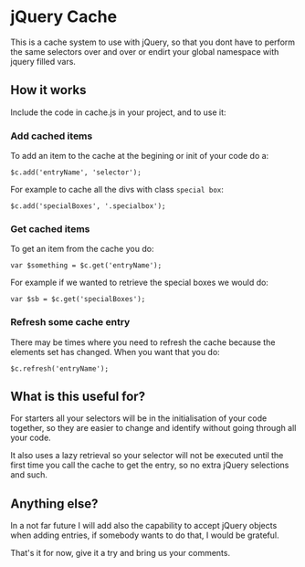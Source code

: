 jQuery Cache
============

This is a cache system to use with jQuery, so that you dont have to perform the
same selectors over and over or endirt your global namespace with jquery filled
vars.

How it works
------------

Include the code in cache.js in your project, and to use it:

### Add cached items

To add an item to the cache at the begining or init of your code do a:

    $c.add('entryName', 'selector');

For example to cache all the divs with class `special box`:

    $c.add('specialBoxes', '.specialbox');

### Get cached items

To get an item from the cache you do:

    var $something = $c.get('entryName');

For example if we wanted to retrieve the special boxes we would do:

    var $sb = $c.get('specialBoxes');

### Refresh some cache entry

There may be times where you need to refresh the cache because the elements set
has changed. When you want that you do:

    $c.refresh('entryName');

What is this useful for?
------------------------

For starters all your selectors will be in the initialisation of your code
together, so they are easier to change and identify without going through all
your code. 

It also uses a lazy retrieval so your selector will not be executed until the
first time you call the cache to get the entry, so no extra jQuery selections
and such.

Anything else?
--------------

In a not far future I will add also the capability to accept jQuery objects
when adding entries, if somebody wants to do that, I would be grateful.



That's it for now, give it a try and bring us your comments.
